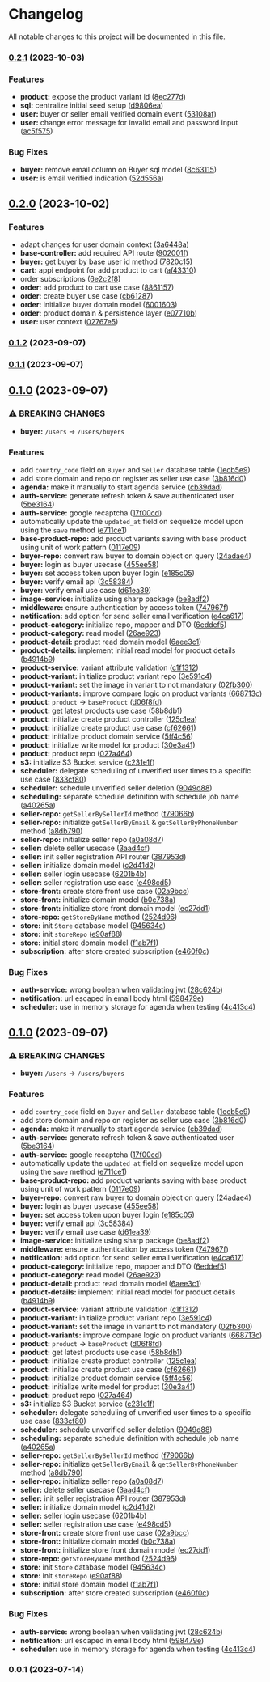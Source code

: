 # Changelog

All notable changes to this project will be documented in this file.

### [0.2.1](https://bitbucket.org/grip-batam/smartapes-backend-ts/branches/compare/v0.2.1%0Dv0.2.0) (2023-10-03)


### Features

* **product:** expose the product variant id ([8ec277d](https://bitbucket.org/grip-batam/smartapes-backend-ts/commits/8ec277d7fd996760c6befa4f2123f57910acaf02))
* **sql:** centralize initial seed setup ([d9806ea](https://bitbucket.org/grip-batam/smartapes-backend-ts/commits/d9806eaf84d6f4a824f92f8dab44a2859ff4f27b))
* **user:** buyer or seller email verified domain event ([53108af](https://bitbucket.org/grip-batam/smartapes-backend-ts/commits/53108af69be7c4492661034d58db0582d5f1d429))
* **user:** change error message for invalid email and password input ([ac5f575](https://bitbucket.org/grip-batam/smartapes-backend-ts/commits/ac5f575f293f2f6f2ab5d1a373fb967d8a34394f))


### Bug Fixes

* **buyer:** remove email column on Buyer sql model ([8c63115](https://bitbucket.org/grip-batam/smartapes-backend-ts/commits/8c63115d5591d8140edcc066a3b0b11abc690b1b))
* **user:** is email verified indication ([52d556a](https://bitbucket.org/grip-batam/smartapes-backend-ts/commits/52d556a43a938398e543d5d0b4d77c7891aa7fcb))

## [0.2.0](https://bitbucket.org/grip-batam/smartapes-backend-ts/branches/compare/v0.2.0%0Dv0.1.2) (2023-10-02)


### Features

* adapt changes for user domain context ([3a6448a](https://bitbucket.org/grip-batam/smartapes-backend-ts/commits/3a6448a243f716cef625e3db5bbfff04b2f356a1))
* **base-controller:** add required API route ([902001f](https://bitbucket.org/grip-batam/smartapes-backend-ts/commits/902001f146e0c8dd1303d7c75ba899d9fc04006b))
* **buyer:** get buyer by base user id method ([7820c15](https://bitbucket.org/grip-batam/smartapes-backend-ts/commits/7820c153f551d8cccd9d38b0efd77d31ad70512d))
* **cart:** appi endpoint for add product to cart ([af43310](https://bitbucket.org/grip-batam/smartapes-backend-ts/commits/af433108d502d64c6a02b2256c707302159cde33))
* order subscriptions ([6e2c2f8](https://bitbucket.org/grip-batam/smartapes-backend-ts/commits/6e2c2f8c93832b11dbc2b9790faa5dec9ba9dfcd))
* **order:** add product to cart use case ([8861157](https://bitbucket.org/grip-batam/smartapes-backend-ts/commits/8861157f5b953bb91814cdc970d794bd4af7bd13))
* **order:** create buyer use case ([cb61287](https://bitbucket.org/grip-batam/smartapes-backend-ts/commits/cb6128710d89cb7ca32a87c2717e63841fe9b41c))
* **order:** initialize buyer domain model ([6001603](https://bitbucket.org/grip-batam/smartapes-backend-ts/commits/60016039fcc3a49ef19b939893586404775e4d62))
* **order:** product domain & persistence layer ([e07710b](https://bitbucket.org/grip-batam/smartapes-backend-ts/commits/e07710b813a7f6a54ca14459d73629e60327d306))
* **user:** user context ([02767e5](https://bitbucket.org/grip-batam/smartapes-backend-ts/commits/02767e5b71141f752fab76980bc068452705775b))

### [0.1.2](https://bitbucket.org/grip-batam/smartapes-backend-ts/branches/compare/v0.1.2%0Dv0.1.1) (2023-09-07)

### [0.1.1](https://bitbucket.org/grip-batam/smartapes-backend-ts/branches/compare/v0.1.1%0Dv0.1.0) (2023-09-07)

## [0.1.0](https://bitbucket.org/grip-batam/smartapes-backend-ts/branches/compare/v0.1.0%0Dv0.0.1) (2023-09-07)

### ⚠ BREAKING CHANGES

- **buyer:** `/users` -> `/users/buyers`

### Features

- add `country_code` field on `Buyer` and `Seller` database table ([1ecb5e9](https://bitbucket.org/grip-batam/smartapes-backend-ts/commits/1ecb5e92cbbd9b1c659f7eae6306ab96792aadff))
- add store domain and repo on register as seller use case ([3b816d0](https://bitbucket.org/grip-batam/smartapes-backend-ts/commits/3b816d0e452df4814e81aca9d73464b86def3a94))
- **agenda:** make it manually to start agenda service ([cb39dad](https://bitbucket.org/grip-batam/smartapes-backend-ts/commits/cb39dadaf40da77b4a73b7495d9f8f05514d5c18))
- **auth-service:** generate refresh token & save authenticated user ([5be3164](https://bitbucket.org/grip-batam/smartapes-backend-ts/commits/5be316448b4d28c65552cdaae33398cf56c8fec0))
- **auth-service:** google recaptcha ([17f00cd](https://bitbucket.org/grip-batam/smartapes-backend-ts/commits/17f00cddd4dc8be177b08f509dc076d1c111f10e))
- automatically update the `updated_at` field on sequelize model upon using the `save` method ([e711ce1](https://bitbucket.org/grip-batam/smartapes-backend-ts/commits/e711ce1a98066986f151248ef437dedcedd50746))
- **base-product-repo:** add product variants saving with base product using unit of work pattern ([0117e09](https://bitbucket.org/grip-batam/smartapes-backend-ts/commits/0117e09ec457585b6fae0d44af0a6df347979ea7))
- **buyer-repo:** convert raw buyer to domain object on query ([24adae4](https://bitbucket.org/grip-batam/smartapes-backend-ts/commits/24adae47a639ea872202c80a036f8ca17bb3a4c6))
- **buyer:** login as buyer usecase ([455ee58](https://bitbucket.org/grip-batam/smartapes-backend-ts/commits/455ee5854c60c8fc7a4f769dada48c877b80bd5d))
- **buyer:** set access token upon buyer login ([e185c05](https://bitbucket.org/grip-batam/smartapes-backend-ts/commits/e185c05f1ea8ac314c054aeebd55ea6568579b27))
- **buyer:** verify email api ([3c58384](https://bitbucket.org/grip-batam/smartapes-backend-ts/commits/3c58384dd2d14e972f76b8fe1e156e17a92dab7a))
- **buyer:** verify email use case ([d61ea39](https://bitbucket.org/grip-batam/smartapes-backend-ts/commits/d61ea39e4132bcee2b42ca4264ddd26d37af93a6))
- **image-service:** initialize using sharp package ([be8adf2](https://bitbucket.org/grip-batam/smartapes-backend-ts/commits/be8adf242defbc5e0ef367c1b4ee9e384418e5d2))
- **middleware:** ensure authentication by access token ([747967f](https://bitbucket.org/grip-batam/smartapes-backend-ts/commits/747967f10e748aaa59bcd10ce8fda610e35e8985))
- **notification:** add option for send seller email verification ([e4ca617](https://bitbucket.org/grip-batam/smartapes-backend-ts/commits/e4ca61762afe090b82b9367336f0159fe682581b))
- **product-category:** initialize repo, mapper and DTO ([6eddef5](https://bitbucket.org/grip-batam/smartapes-backend-ts/commits/6eddef5db839f7fc92e5c10fd7b8867b1f649ae3))
- **product-category:** read model ([26ae923](https://bitbucket.org/grip-batam/smartapes-backend-ts/commits/26ae9233962719940d025a089e30dfe27d0a70a7))
- **product-detail:** product read domain model ([6aee3c1](https://bitbucket.org/grip-batam/smartapes-backend-ts/commits/6aee3c1612d5eca2ac62c37f9e673d815f71e4b6))
- **product-details:** implement initial read model for product details ([b4914b9](https://bitbucket.org/grip-batam/smartapes-backend-ts/commits/b4914b905f24e5fc5f6f2ae6f2766043739b67af))
- **product-service:** variant attribute validation ([c1f1312](https://bitbucket.org/grip-batam/smartapes-backend-ts/commits/c1f1312c46a1d18bafff7cee01017f7762dc1ba7))
- **product-variant:** initialize product variant repo ([3e591c4](https://bitbucket.org/grip-batam/smartapes-backend-ts/commits/3e591c47dc84c16f24f88920958e82974028b4ba))
- **product-variant:** set the image in variant to not mandatory ([02fb300](https://bitbucket.org/grip-batam/smartapes-backend-ts/commits/02fb300c30475e8724be05b255a0a0a5375e4dd5))
- **product-variants:** improve compare logic on product variants ([668713c](https://bitbucket.org/grip-batam/smartapes-backend-ts/commits/668713ce858770f5b9cdc7cbfa7a03ca0e4ff4b6))
- **product:** `product` -> `baseProduct` ([d06f8fd](https://bitbucket.org/grip-batam/smartapes-backend-ts/commits/d06f8fd4d33abd8d9d6aed4a405a2e0ca8ee3da4))
- **product:** get latest products use case ([58b8db1](https://bitbucket.org/grip-batam/smartapes-backend-ts/commits/58b8db1f3261786ffc06a0741d0263a7b2609aa7))
- **product:** initialize create product controller ([125c1ea](https://bitbucket.org/grip-batam/smartapes-backend-ts/commits/125c1ea36268f187087d38ebbf2db47863ac49f3))
- **product:** initialize create product use case ([cf62661](https://bitbucket.org/grip-batam/smartapes-backend-ts/commits/cf626619423c22fa3bd40ba3689a324f260f320f))
- **product:** initialize product domain service ([5ff4c56](https://bitbucket.org/grip-batam/smartapes-backend-ts/commits/5ff4c56f8677a155044386c1a74b9009a627e91d))
- **product:** initialize write model for product ([30e3a41](https://bitbucket.org/grip-batam/smartapes-backend-ts/commits/30e3a4155900121695abbc841f0b17bc528fcd36))
- **product:** product repo ([027a464](https://bitbucket.org/grip-batam/smartapes-backend-ts/commits/027a464cabdbcef6b95fc96de3d921c03c47c3fa))
- **s3:** initialize S3 Bucket service ([c231e1f](https://bitbucket.org/grip-batam/smartapes-backend-ts/commits/c231e1ff42c960b648f25a4d0c3ecc67bfcc9339))
- **scheduler:** delegate scheduling of unverified user times to a specific use case ([833cf80](https://bitbucket.org/grip-batam/smartapes-backend-ts/commits/833cf80841fefad1a0138ea98503e652884f7e53))
- **scheduler:** schedule unverified seller deletion ([9049d88](https://bitbucket.org/grip-batam/smartapes-backend-ts/commits/9049d8808215ba644a0410f068795f5452b7b754))
- **scheduling:** separate schedule definition with schedule job name ([a40265a](https://bitbucket.org/grip-batam/smartapes-backend-ts/commits/a40265ab2e4354a2fa1a48dfc106f76ffb7f84ab))
- **seller-repo:** `getSellerBySellerId` method ([f79066b](https://bitbucket.org/grip-batam/smartapes-backend-ts/commits/f79066bb909e62cf23f6f1f1e59f574152fd2db7))
- **seller-repo:** initialize `getSellerByEmail` & `getSellerByPhoneNumber` method ([a8db790](https://bitbucket.org/grip-batam/smartapes-backend-ts/commits/a8db79062899df4bfefddad3057a43434505d9ae))
- **seller-repo:** initialize seller repo ([a0a08d7](https://bitbucket.org/grip-batam/smartapes-backend-ts/commits/a0a08d738e7f342d280a326b25a7f8b11bcf0175))
- **seller:** delete seller usecase ([3aad4cf](https://bitbucket.org/grip-batam/smartapes-backend-ts/commits/3aad4cf5e468d51a90f8e339d27468af79f911fc))
- **seller:** init seller registration API router ([387953d](https://bitbucket.org/grip-batam/smartapes-backend-ts/commits/387953d952cd123eefe9effb9a95ae27c3a22d31))
- **seller:** initialize domain model ([c2d41d2](https://bitbucket.org/grip-batam/smartapes-backend-ts/commits/c2d41d29f95c467dfb235a7e2f5cb2806cf2906e))
- **seller:** seller login usecase ([6201b4b](https://bitbucket.org/grip-batam/smartapes-backend-ts/commits/6201b4b4995ad6b33bb685eb89c722aec738507a))
- **seller:** seller registration use case ([e498cd5](https://bitbucket.org/grip-batam/smartapes-backend-ts/commits/e498cd5bf28cd9dbc7e0d865f62ada19adc07108))
- **store-front:** create store front use case ([02a9bcc](https://bitbucket.org/grip-batam/smartapes-backend-ts/commits/02a9bcc8787a0dd5ccf326bdc45a2d78b4ab8899))
- **store-front:** initialize domain model ([b0c738a](https://bitbucket.org/grip-batam/smartapes-backend-ts/commits/b0c738ac3856fb5f6cab86a1374b102d77c6c371))
- **store-front:** initialize store front domain model ([ec27dd1](https://bitbucket.org/grip-batam/smartapes-backend-ts/commits/ec27dd19c60066abd26edc5485e15709034cc132))
- **store-repo:** `getStoreByName` method ([2524d96](https://bitbucket.org/grip-batam/smartapes-backend-ts/commits/2524d960b47d50ae696acab2f13f6d66f067ef14))
- **store:** init `Store` database model ([945634c](https://bitbucket.org/grip-batam/smartapes-backend-ts/commits/945634c6dacf356640c42003de67c045c4445855))
- **store:** init `storeRepo` ([e90af88](https://bitbucket.org/grip-batam/smartapes-backend-ts/commits/e90af88b577f93efab3c6a1a0cbf3d88122eca7f))
- **store:** initial store domain model ([f1ab7f1](https://bitbucket.org/grip-batam/smartapes-backend-ts/commits/f1ab7f1d45da26249d233b5db02b45330db33149))
- **subscription:** after store created subscription ([e460f0c](https://bitbucket.org/grip-batam/smartapes-backend-ts/commits/e460f0cf31e3849bd54f4ff97a7d5f8fd8e2a8b9))

### Bug Fixes

- **auth-service:** wrong boolean when validating jwt ([28c624b](https://bitbucket.org/grip-batam/smartapes-backend-ts/commits/28c624b5238578681cd8fd5cd4befd7d677a23dc))
- **notification:** url escaped in email body html ([598479e](https://bitbucket.org/grip-batam/smartapes-backend-ts/commits/598479eefa8ebd7e8f4a113581cfdda1e47a67dd))
- **scheduler:** use in memory storage for agenda when testing ([4c413c4](https://bitbucket.org/grip-batam/smartapes-backend-ts/commits/4c413c46351f83befda6ab3e97bd04a0d628ad5b))

## [0.1.0](https://bitbucket.org/grip-batam/smartapes-backend-ts/branches/compare/v0.0.1...v0.1.0) (2023-09-07)

### ⚠ BREAKING CHANGES

- **buyer:** `/users` -> `/users/buyers`

### Features

- add `country_code` field on `Buyer` and `Seller` database table ([1ecb5e9](https://bitbucket.org/grip-batam/smartapes-backend-ts/commits/1ecb5e92cbbd9b1c659f7eae6306ab96792aadff))
- add store domain and repo on register as seller use case ([3b816d0](https://bitbucket.org/grip-batam/smartapes-backend-ts/commits/3b816d0e452df4814e81aca9d73464b86def3a94))
- **agenda:** make it manually to start agenda service ([cb39dad](https://bitbucket.org/grip-batam/smartapes-backend-ts/commits/cb39dadaf40da77b4a73b7495d9f8f05514d5c18))
- **auth-service:** generate refresh token & save authenticated user ([5be3164](https://bitbucket.org/grip-batam/smartapes-backend-ts/commits/5be316448b4d28c65552cdaae33398cf56c8fec0))
- **auth-service:** google recaptcha ([17f00cd](https://bitbucket.org/grip-batam/smartapes-backend-ts/commits/17f00cddd4dc8be177b08f509dc076d1c111f10e))
- automatically update the `updated_at` field on sequelize model upon using the `save` method ([e711ce1](https://bitbucket.org/grip-batam/smartapes-backend-ts/commits/e711ce1a98066986f151248ef437dedcedd50746))
- **base-product-repo:** add product variants saving with base product using unit of work pattern ([0117e09](https://bitbucket.org/grip-batam/smartapes-backend-ts/commits/0117e09ec457585b6fae0d44af0a6df347979ea7))
- **buyer-repo:** convert raw buyer to domain object on query ([24adae4](https://bitbucket.org/grip-batam/smartapes-backend-ts/commits/24adae47a639ea872202c80a036f8ca17bb3a4c6))
- **buyer:** login as buyer usecase ([455ee58](https://bitbucket.org/grip-batam/smartapes-backend-ts/commits/455ee5854c60c8fc7a4f769dada48c877b80bd5d))
- **buyer:** set access token upon buyer login ([e185c05](https://bitbucket.org/grip-batam/smartapes-backend-ts/commits/e185c05f1ea8ac314c054aeebd55ea6568579b27))
- **buyer:** verify email api ([3c58384](https://bitbucket.org/grip-batam/smartapes-backend-ts/commits/3c58384dd2d14e972f76b8fe1e156e17a92dab7a))
- **buyer:** verify email use case ([d61ea39](https://bitbucket.org/grip-batam/smartapes-backend-ts/commits/d61ea39e4132bcee2b42ca4264ddd26d37af93a6))
- **image-service:** initialize using sharp package ([be8adf2](https://bitbucket.org/grip-batam/smartapes-backend-ts/commits/be8adf242defbc5e0ef367c1b4ee9e384418e5d2))
- **middleware:** ensure authentication by access token ([747967f](https://bitbucket.org/grip-batam/smartapes-backend-ts/commits/747967f10e748aaa59bcd10ce8fda610e35e8985))
- **notification:** add option for send seller email verification ([e4ca617](https://bitbucket.org/grip-batam/smartapes-backend-ts/commits/e4ca61762afe090b82b9367336f0159fe682581b))
- **product-category:** initialize repo, mapper and DTO ([6eddef5](https://bitbucket.org/grip-batam/smartapes-backend-ts/commits/6eddef5db839f7fc92e5c10fd7b8867b1f649ae3))
- **product-category:** read model ([26ae923](https://bitbucket.org/grip-batam/smartapes-backend-ts/commits/26ae9233962719940d025a089e30dfe27d0a70a7))
- **product-detail:** product read domain model ([6aee3c1](https://bitbucket.org/grip-batam/smartapes-backend-ts/commits/6aee3c1612d5eca2ac62c37f9e673d815f71e4b6))
- **product-details:** implement initial read model for product details ([b4914b9](https://bitbucket.org/grip-batam/smartapes-backend-ts/commits/b4914b905f24e5fc5f6f2ae6f2766043739b67af))
- **product-service:** variant attribute validation ([c1f1312](https://bitbucket.org/grip-batam/smartapes-backend-ts/commits/c1f1312c46a1d18bafff7cee01017f7762dc1ba7))
- **product-variant:** initialize product variant repo ([3e591c4](https://bitbucket.org/grip-batam/smartapes-backend-ts/commits/3e591c47dc84c16f24f88920958e82974028b4ba))
- **product-variant:** set the image in variant to not mandatory ([02fb300](https://bitbucket.org/grip-batam/smartapes-backend-ts/commits/02fb300c30475e8724be05b255a0a0a5375e4dd5))
- **product-variants:** improve compare logic on product variants ([668713c](https://bitbucket.org/grip-batam/smartapes-backend-ts/commits/668713ce858770f5b9cdc7cbfa7a03ca0e4ff4b6))
- **product:** `product` -> `baseProduct` ([d06f8fd](https://bitbucket.org/grip-batam/smartapes-backend-ts/commits/d06f8fd4d33abd8d9d6aed4a405a2e0ca8ee3da4))
- **product:** get latest products use case ([58b8db1](https://bitbucket.org/grip-batam/smartapes-backend-ts/commits/58b8db1f3261786ffc06a0741d0263a7b2609aa7))
- **product:** initialize create product controller ([125c1ea](https://bitbucket.org/grip-batam/smartapes-backend-ts/commits/125c1ea36268f187087d38ebbf2db47863ac49f3))
- **product:** initialize create product use case ([cf62661](https://bitbucket.org/grip-batam/smartapes-backend-ts/commits/cf626619423c22fa3bd40ba3689a324f260f320f))
- **product:** initialize product domain service ([5ff4c56](https://bitbucket.org/grip-batam/smartapes-backend-ts/commits/5ff4c56f8677a155044386c1a74b9009a627e91d))
- **product:** initialize write model for product ([30e3a41](https://bitbucket.org/grip-batam/smartapes-backend-ts/commits/30e3a4155900121695abbc841f0b17bc528fcd36))
- **product:** product repo ([027a464](https://bitbucket.org/grip-batam/smartapes-backend-ts/commits/027a464cabdbcef6b95fc96de3d921c03c47c3fa))
- **s3:** initialize S3 Bucket service ([c231e1f](https://bitbucket.org/grip-batam/smartapes-backend-ts/commits/c231e1ff42c960b648f25a4d0c3ecc67bfcc9339))
- **scheduler:** delegate scheduling of unverified user times to a specific use case ([833cf80](https://bitbucket.org/grip-batam/smartapes-backend-ts/commits/833cf80841fefad1a0138ea98503e652884f7e53))
- **scheduler:** schedule unverified seller deletion ([9049d88](https://bitbucket.org/grip-batam/smartapes-backend-ts/commits/9049d8808215ba644a0410f068795f5452b7b754))
- **scheduling:** separate schedule definition with schedule job name ([a40265a](https://bitbucket.org/grip-batam/smartapes-backend-ts/commits/a40265ab2e4354a2fa1a48dfc106f76ffb7f84ab))
- **seller-repo:** `getSellerBySellerId` method ([f79066b](https://bitbucket.org/grip-batam/smartapes-backend-ts/commits/f79066bb909e62cf23f6f1f1e59f574152fd2db7))
- **seller-repo:** initialize `getSellerByEmail` & `getSellerByPhoneNumber` method ([a8db790](https://bitbucket.org/grip-batam/smartapes-backend-ts/commits/a8db79062899df4bfefddad3057a43434505d9ae))
- **seller-repo:** initialize seller repo ([a0a08d7](https://bitbucket.org/grip-batam/smartapes-backend-ts/commits/a0a08d738e7f342d280a326b25a7f8b11bcf0175))
- **seller:** delete seller usecase ([3aad4cf](https://bitbucket.org/grip-batam/smartapes-backend-ts/commits/3aad4cf5e468d51a90f8e339d27468af79f911fc))
- **seller:** init seller registration API router ([387953d](https://bitbucket.org/grip-batam/smartapes-backend-ts/commits/387953d952cd123eefe9effb9a95ae27c3a22d31))
- **seller:** initialize domain model ([c2d41d2](https://bitbucket.org/grip-batam/smartapes-backend-ts/commits/c2d41d29f95c467dfb235a7e2f5cb2806cf2906e))
- **seller:** seller login usecase ([6201b4b](https://bitbucket.org/grip-batam/smartapes-backend-ts/commits/6201b4b4995ad6b33bb685eb89c722aec738507a))
- **seller:** seller registration use case ([e498cd5](https://bitbucket.org/grip-batam/smartapes-backend-ts/commits/e498cd5bf28cd9dbc7e0d865f62ada19adc07108))
- **store-front:** create store front use case ([02a9bcc](https://bitbucket.org/grip-batam/smartapes-backend-ts/commits/02a9bcc8787a0dd5ccf326bdc45a2d78b4ab8899))
- **store-front:** initialize domain model ([b0c738a](https://bitbucket.org/grip-batam/smartapes-backend-ts/commits/b0c738ac3856fb5f6cab86a1374b102d77c6c371))
- **store-front:** initialize store front domain model ([ec27dd1](https://bitbucket.org/grip-batam/smartapes-backend-ts/commits/ec27dd19c60066abd26edc5485e15709034cc132))
- **store-repo:** `getStoreByName` method ([2524d96](https://bitbucket.org/grip-batam/smartapes-backend-ts/commits/2524d960b47d50ae696acab2f13f6d66f067ef14))
- **store:** init `Store` database model ([945634c](https://bitbucket.org/grip-batam/smartapes-backend-ts/commits/945634c6dacf356640c42003de67c045c4445855))
- **store:** init `storeRepo` ([e90af88](https://bitbucket.org/grip-batam/smartapes-backend-ts/commits/e90af88b577f93efab3c6a1a0cbf3d88122eca7f))
- **store:** initial store domain model ([f1ab7f1](https://bitbucket.org/grip-batam/smartapes-backend-ts/commits/f1ab7f1d45da26249d233b5db02b45330db33149))
- **subscription:** after store created subscription ([e460f0c](https://bitbucket.org/grip-batam/smartapes-backend-ts/commits/e460f0cf31e3849bd54f4ff97a7d5f8fd8e2a8b9))

### Bug Fixes

- **auth-service:** wrong boolean when validating jwt ([28c624b](https://bitbucket.org/grip-batam/smartapes-backend-ts/commits/28c624b5238578681cd8fd5cd4befd7d677a23dc))
- **notification:** url escaped in email body html ([598479e](https://bitbucket.org/grip-batam/smartapes-backend-ts/commits/598479eefa8ebd7e8f4a113581cfdda1e47a67dd))
- **scheduler:** use in memory storage for agenda when testing ([4c413c4](https://bitbucket.org/grip-batam/smartapes-backend-ts/commits/4c413c46351f83befda6ab3e97bd04a0d628ad5b))

### 0.0.1 (2023-07-14)
